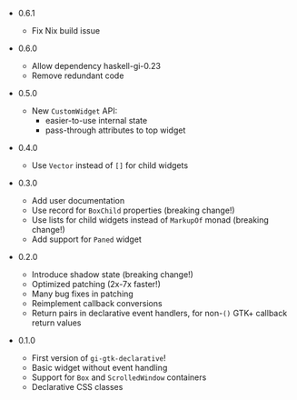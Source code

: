 * 0.6.1
    - Fix Nix build issue
* 0.6.0
    - Allow dependency haskell-gi-0.23
    - Remove redundant code
* 0.5.0
  - New `CustomWidget` API:
    - easier-to-use internal state
    - pass-through attributes to top widget
* 0.4.0
    - Use `Vector` instead of `[]` for child widgets
* 0.3.0
    - Add user documentation
    - Use record for `BoxChild` properties (breaking change!)
    - Use lists for child widgets instead of `MarkupOf` monad (breaking change!)
    - Add support for `Paned` widget
* 0.2.0
    - Introduce shadow state (breaking change!)
    - Optimized patching (2x-7x faster!)
    - Many bug fixes in patching
    - Reimplement callback conversions
    - Return pairs in declarative event handlers, for non-`()` GTK+ callback return values

* 0.1.0
    - First version of `gi-gtk-declarative`!
    - Basic widget without event handling
    - Support for `Box` and `ScrolledWindow` containers
    - Declarative CSS classes
